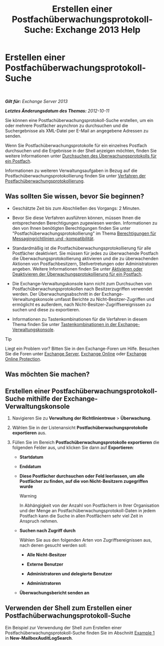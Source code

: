 ﻿---
title: 'Erstellen einer Postfachüberwachungsprotokoll-Suche: Exchange 2013 Help'
TOCTitle: Erstellen einer Postfachüberwachungsprotokoll-Suche
ms:assetid: 48ba22cf-b1f2-4dbc-98fc-fed22d97db14
ms:mtpsurl: https://technet.microsoft.com/de-de/library/Ff461929(v=EXCHG.150)
ms:contentKeyID: 50475560
ms.date: 04/24/2018
mtps_version: v=EXCHG.150
ms.translationtype: HT
---

# Erstellen einer Postfachüberwachungsprotokoll-Suche

 

_**Gilt für:** Exchange Server 2013_

_**Letztes Änderungsdatum des Themas:** 2012-10-11_

Sie können eine Postfachüberwachungsprotokoll-Suche erstellen, um ein oder mehrere Postfächer asynchron zu durchsuchen und die Suchergebnisse als XML-Datei per E-Mail an angegebene Adressen zu senden.

Wenn Sie Postfachüberwachungsprotokolle für ein einzelnes Postfach durchsuchen und die Ergebnisse in der Shell anzeigen möchten, finden Sie weitere Informationen unter [Durchsuchen des Überwachungsprotokolls für ein Postfach](search-the-mailbox-audit-log-for-a-mailbox-exchange-2013-help.md).

Informationen zu weiteren Verwaltungsaufgaben in Bezug auf die Postfachüberwachungsprotokollierung finden Sie unter [Verfahren der Postfachüberwachungsprotokollierung](mailbox-audit-logging-procedures-exchange-2013-help.md).

## Was sollten Sie wissen, bevor Sie beginnen?

  - Geschätzte Zeit bis zum Abschließen des Vorgangs: 2 Minuten.

  - Bevor Sie diese Verfahren ausführen können, müssen Ihnen die entsprechenden Berechtigungen zugewiesen werden. Informationen zu den von Ihnen benötigten Berechtigungen finden Sie unter "Postfachüberwachungsprotokollierung" im Thema [Berechtigungen für Messagingrichtlinien und -kompatibilität](messaging-policy-and-compliance-permissions-exchange-2013-help.md).

  - Standardmäßig ist die Postfachüberwachungsprotokollierung für alle Postfächer deaktiviert. Sie müssen für jedes zu überwachende Postfach die Überwachungsprotokollierung aktivieren und die zu überwachenden Aktionen von Postfachbesitzern, Stellvertretungen oder Administratoren angeben. Weitere Informationen finden Sie unter [Aktivieren oder Deaktivieren der Überwachungsprotokollierung für ein Postfach](enable-or-disable-mailbox-audit-logging-for-a-mailbox-exchange-2013-help.md).

  - Die Exchange-Verwaltungskonsole kann nicht zum Durchsuchen von Postfachüberwachungsprotokollen nach Besitzerzugriffen verwendet werden. Der Überwachungsabschnitt in der Exchange-Verwaltungskonsole umfasst Berichte zu Nicht-Besitzer-Zugriffen und ermöglicht es außerdem, nach Nicht-Besitzer-Zugriffsereignissen zu suchen und diese zu exportieren.

  - Informationen zu Tastenkombinationen für die Verfahren in diesem Thema finden Sie unter [Tastenkombinationen in der Exchange-Verwaltungskonsole](keyboard-shortcuts-in-the-exchange-admin-center-exchange-online-protection-help.md).


> [!TIP]
> Liegt ein Problem vor? Bitten Sie in den Exchange-Foren um Hilfe. Besuchen Sie die Foren unter <A href="https://go.microsoft.com/fwlink/p/?linkid=60612">Exchange Server</A>, <A href="https://go.microsoft.com/fwlink/p/?linkid=267542">Exchange Online</A> oder <A href="https://go.microsoft.com/fwlink/p/?linkid=285351">Exchange Online Protection</A>.



## Was möchten Sie machen?

## Erstellen einer Postfachüberwachungsprotokoll-Suche mithilfe der Exchange-Verwaltungskonsole

1.  Navigieren Sie zu **Verwaltung der Richtlinientreue** \> **Überwachung**.

2.  Wählen Sie in der Listenansicht **Postfachüberwachungsprotokolle exportieren** aus.

3.  Füllen Sie im Bereich **Postfachüberwachungsprotokolle exportieren** die folgenden Felder aus, und klicken Sie dann auf **Exportieren**:
    
      - **Startdatum**
    
      - **Enddatum**
    
      - **Diese Postfächer durchsuchen oder Feld leerlassen, um alle Postfächer zu finden, auf die von Nicht-Besitzern zugegriffen wurde**
        

        > [!WARNING]
        > In Abhängigkeit von der Anzahl von Postfächern in Ihrer Organisation und der Menge an Postfachüberwachungsprotokoll-Daten in jedem Postfach kann die Suche in allen Postfächern sehr viel Zeit in Anspruch nehmen.

    
      - **Suchen nach Zugriff durch**
        
        Wählen Sie aus den folgenden Arten von Zugriffsereignissen aus, nach denen gesucht werden soll:
        
          - **Alle Nicht-Besitzer**
        
          - **Externe Benutzer**
        
          - **Administratoren und delegierte Benutzer**
        
          - **Administratoren**
    
      - **Überwachungsbericht senden an**

## Verwenden der Shell zum Erstellen einer Postfachüberwachungsprotokoll-Suche

Ein Beispiel zur Verwendung der Shell zum Erstellen einer Postfachüberwachungsprotokoll-Suche finden Sie im Abschnitt [Example 1](https://technet.microsoft.com/de-de/95365cab-bbb2-4a64-8e8f-1c89fa9e0352\(exchg.150\)#example1) in **New-MailboxAuditLogSearch**.

